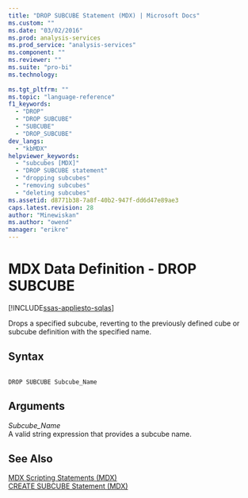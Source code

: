 ```yaml
---
title: "DROP SUBCUBE Statement (MDX) | Microsoft Docs"
ms.custom: ""
ms.date: "03/02/2016"
ms.prod: analysis-services
ms.prod_service: "analysis-services"
ms.component: ""
ms.reviewer: ""
ms.suite: "pro-bi"
ms.technology: 
  
ms.tgt_pltfrm: ""
ms.topic: "language-reference"
f1_keywords: 
  - "DROP"
  - "DROP SUBCUBE"
  - "SUBCUBE"
  - "DROP_SUBCUBE"
dev_langs: 
  - "kbMDX"
helpviewer_keywords: 
  - "subcubes [MDX]"
  - "DROP SUBCUBE statement"
  - "dropping subcubes"
  - "removing subcubes"
  - "deleting subcubes"
ms.assetid: d8771b38-7a8f-40b2-947f-dd6d47e89ae3
caps.latest.revision: 28
author: "Minewiskan"
ms.author: "owend"
manager: "erikre"
---
```

# MDX Data Definition - DROP SUBCUBE
[!INCLUDE[ssas-appliesto-sqlas](../includes/ssas-appliesto-sqlas.md)]

  Drops a specified subcube, reverting to the previously defined cube or subcube definition with the specified name.  
  
## Syntax  
  
```  
  
DROP SUBCUBE Subcube_Name   
```  
  
## Arguments  
 *Subcube_Name*  
 A valid string expression that provides a subcube name.  
  
## See Also  
 [MDX Scripting Statements &#40;MDX&#41;](../mdx/mdx-scripting-statements-mdx.md)   
 [CREATE SUBCUBE Statement &#40;MDX&#41;](../mdx/mdx-data-definition-create-subcube.md)  
  
  
